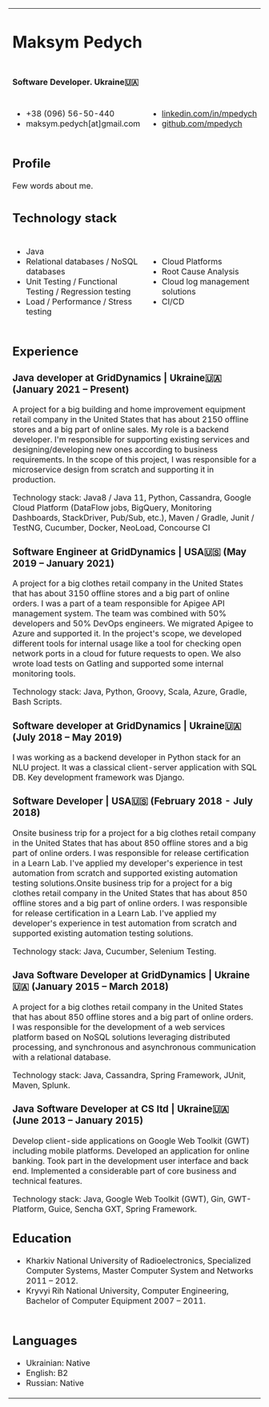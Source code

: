 <table>
    <tbody>
    <tr>
        <td colspan="4"><h1>Maksym Pedych</h1></td>
    </tr>
    <tr>
        <td colspan="4"><h4>Software Developer. Ukraine🇺🇦</h4></td>
    </tr>
    <tr>
        <td colspan="2">
            <ul>
                <li>+38 (096) 56-50-440</li>
                <li>maksym.pedych[at]gmail.com</li>
            </ul>
        </td>
        <td colspan="2">
            <ul>
                <li><a href="https://linkedin.com/in/mpedych">linkedin.com/in/mpedych</a></li>
                <li><a href="https://github.com/mpedych">github.com/mpedych</a></li>
            </ul>
        </td>
    </tr>
    <tr>
        <td colspan="4">
            <div>
                <h2>Profile</h2>
                Few words about me.
            </div>
        </td>
    </tr>
    <tr>
        <td colspan="4"><h2>Technology stack</h2></td>
    </tr>
    <tr>
        <td colspan="2">
            <ul>
                <li>Java</li>
                <li>Relational databases / NoSQL databases</li>
                <li>Unit Testing / Functional Testing / Regression testing</li>
                <li>Load / Performance / Stress testing</li>
            </ul>
        </td>
        <td colspan="2">
            <ul>
                <li>Cloud Platforms</li>
                <li>Root Cause Analysis</li>
                <li>Cloud log management solutions</li>
                <li>CI/CD</li>
            </ul>
        </td>
    </tr>
    <tr>
        <td colspan="4">
            <div>
                <h2>Experience</h2>
                <h3>Java developer at GridDynamics | Ukraine🇺🇦 (January 2021 – Present)</h3>
                <p>
                    A project for a big building and home improvement equipment retail company in the United States that
                    has about 2150 offline stores and a big part of online sales. My role is a backend developer. I'm responsible for supporting existing services and
                    designing/developing new ones according to business requirements. In the scope of this project, I
                    was responsible for a microservice design from scratch and supporting it in production.
                </p>
                <p>
                    Technology stack: Java8 / Java 11, Python, Cassandra, Google Cloud Platform (DataFlow jobs,
                    BigQuery, Monitoring Dashboards, StackDriver, Pub/Sub, etc.), Maven / Gradle, Junit / TestNG,
                    Cucumber, Docker, NeoLoad, Concourse CI
                </p>
                <h3>Software Engineer at GridDynamics | USA🇺🇸 (May 2019 – January 2021)</h3>
                <p>
                    A project for a big clothes retail company in the United States that has about 3150 offline stores and a big part of online orders. I was a part of a team responsible for Apigee API management system. The team was combined with 50% developers and 50% DevOps engineers. We migrated Apigee to Azure and supported it. In the project's scope, we developed different tools for internal usage like a tool for checking open network ports in a cloud for future requests to open. We also wrote load tests on Gatling and supported some internal monitoring tools.
                </p>
                <p>
                <p>
                    Technology stack: Java, Python, Groovy, Scala, Azure, Gradle, Bash Scripts.
                </p>
                </p>
                <h3>Software developer at GridDynamics | Ukraine🇺🇦 (July 2018 – May 2019)</h3>
                <p>
                    I was working as a backend developer in Python stack for an NLU project. It was a classical
                    client-server application with SQL DB. Key development framework was Django.
                </p>
                <h3>Software Developer | USA🇺🇸 (February 2018 - July 2018)</h3>
                <p>
                    Onsite business trip for a project for a big clothes retail company in the United States that has
                    about 850 offline stores and a big part of online orders. I was responsible for release
                    certification in a Learn Lab. I've applied my developer's experience in test automation from scratch
                    and supported existing automation testing solutions.Onsite business trip for a project for a big
                    clothes retail company in the United States that has about 850 offline stores and a big part of
                    online orders. I was responsible for release certification in a Learn Lab. I've applied my
                    developer's experience in test automation from scratch and supported existing automation testing
                    solutions.
                </p>
                <p>
                    Technology stack: Java, Cucumber, Selenium Testing.
                </p>
                <h3>Java Software Developer at GridDynamics | Ukraine🇺🇦 (January 2015 – March 2018)</h3>
                <p>
                    A project for a big clothes retail company in the United States that has about 850 offline stores
                    and a big part of online orders. I was responsible for the development of a web services platform
                    based on NoSQL solutions leveraging distributed processing, and synchronous and asynchronous
                    communication with a relational database.
                </p>
                <p>
                    Technology stack: Java, Cassandra, Spring Framework, JUnit, Maven, Splunk.
                </p>
                <h3>Java Software Developer at CS ltd | Ukraine🇺🇦 (June 2013 – January 2015)</h3>
                <p>
                    Develop client-side applications on Google Web Toolkit (GWT) including mobile platforms. Developed
                    an application for online banking. Took part in the development user interface and back end.
                    Implemented a considerable part of core business and technical features.
                </p>
                <p>
                    Technology stack: Java, Google Web Toolkit (GWT), Gin, GWT-Platform, Guice, Sencha GXT, Spring
                    Framework.
                </p>
                <h2>Education</h2>
                <ul>
                    <li>Kharkiv National University of Radioelectronics, Specialized Computer Systems, Master Computer
                        System and Networks 2011 – 2012.
                    </li>
                    <li>Kryvyi Rih National University, Computer Engineering, Bachelor of Computer Equipment 2007 –
                        2011.
                    </li>
                </ul>
            </div>
        </td>
    </tr>
    <tr>
        <td colspan="4">
            <div>
                <h2>Languages</h2>
                <ul>
                    <li>Ukrainian: Native</li>
                    <li>English: В2</li>
                    <li>Russian: Native</li>
                </ul>
            </div>
        </td>
    </tr>
    </tbody>

</table>
